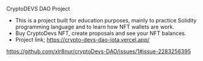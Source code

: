 CryptoDEVS DAO Project
- This is a project built for education purposes, mainly to practice Solidity programming language
  and to learn how NFT wallets are work.
- Buy CryptoDevs NFT, create proposals and see your NFT balances.
- Project link;
https://crypto-devs-dao-iota.vercel.app/

https://github.com/xlr8nur/cryptoDevs-DAO/issues/1#issue-2283256395
